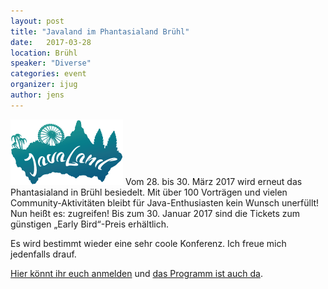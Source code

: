 ```yaml
---
layout: post
title: "Javaland im Phantasialand Brühl"
date:   2017-03-28
location: Brühl
speaker: "Diverse" 
categories: event
organizer: ijug
author: jens
---
```

<img src="/assets/articles/2015/logo_javaland.gif" class="speaker" />
Vom 28. bis 30. März 2017 wird erneut das Phantasialand in Brühl besiedelt. 
Mit über 100 Vorträgen und vielen Community-Aktivitäten bleibt für 
Java-Enthusiasten kein Wunsch unerfüllt! Nun heißt es: zugreifen! 
Bis zum 30. Januar 2017 sind die Tickets zum günstigen „Early Bird“-Preis erhältlich.

Es wird bestimmt wieder eine sehr coole Konferenz. Ich freue mich jedenfalls drauf.

[Hier könnt ihr euch anmelden](http://www.javaland.eu/de/tickets-hotel/) 
und [das Programm ist auch da](https://www.doag.org/konferenz/konferenzplaner/konferenzplaner.php?id=522447). 
 